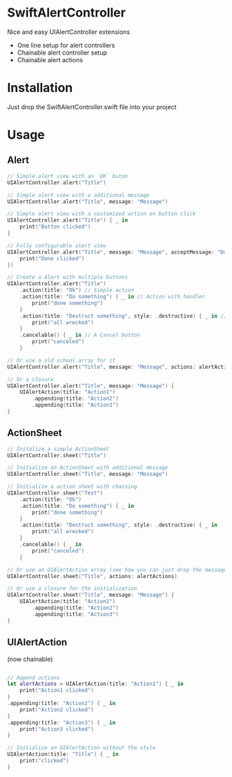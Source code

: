 SwiftAlertController
====================

Nice and easy UIAlertController extensions

- One line setup for alert controllers
- Chainable alert controller setup
- Chainable alert actions

Installation
============
Just drop the SwiftAlertController.swift file into your project

Usage
=====

Alert
-----
```swift
// Simple alert view with an `OK` buton
UIAlertController.alert("Title") 

// Simple alert view with a additional message
UIAlertController.alert("Title", message: "Message") 

// Simple alert view with a customized action on button click
UIAlertController.alert("Title") { _ in
	print("Button clicked")
}

// Fully configurable alert view
UIAlertController.alert("Title", message: "Message", acceptMessage: "Done") { _ in
	print("Done clicked")
})

// Create a Alert with multiple buttons
UIAlertController.alert("Title")
	.action(title: "Ok") // Simple action 
	.action(title: "Do something") { _ in // Action with handler
		print("done something")
	}
	.action(title: "Destruct something", style: .destructive) { _ in // Action with handler and other style
		print("all wrecked")
	}
	.cancelable() { _ in // A Cancel button
		print("canceled")
	}

// Or use a old school array for it
UIAlertController.alert("Title", message: "Message", actions: alertAction)

// Or a closure
UIAlertController.alert("Title", message: "Message") {
	UIAlertAction(title: "Action1")
		.appending(title: "Action2")
		.appending(title: "Action3")
}

```

ActionSheet
-----------
```swift
// Initalize a simple ActionSheet
UIAlertController.sheet("Title")

// Initialize an ActionSheet with additional message
UIAlertController.sheet("Title", message: "Message")

// Initialize a action sheet with chaining
UIAlertController.sheet("Test")
	.action(title: "Ok")
	.action(title: "Do something") { _ in
		print("done something")
	}
	.action(title: "Destruct something", style: .destructive) { _ in
		print("all wrecked")
	}
	.cancelable() { _ in
		print("canceled")
	}

// Or use an UIAlertAction array (see how you can just drop the message)
UIAlertController.sheet("Title", actions: alertActions)

// Or use a closure for the initialization
UIAlertController.sheet("Title", message: "Message") {
	UIAlertAction(title: "Action1")
		.appending(title: "Action2")
		.appending(title: "Action3")
}
```


UIAlertAction
-------------
(now chainable)

```swift

// Append actions
let alertActions = UIAlertAction(title: "Action1") { _ in
	print("Action1 clicked")
}
.appending(title: "Action2") { _ in
	print("Action2 clicked")
}
.appending(title: "Action3") { _ in
	print("Action3 clicked")
}

// Initialize an UIAlertAction without the style
UIAlertAction(title: "Title") { _ in
	print("clicked")
}

```